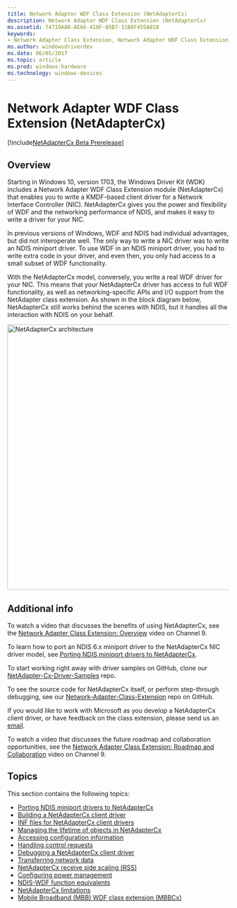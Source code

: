 ```yaml
---
title: Network Adapter WDF Class Extension (NetAdapterCx)
description: Network Adapter WDF Class Extension (NetAdapterCx)
ms.assetid: 74719A80-AE66-410F-85B7-31B6F455A818
keywords:
- Network Adapter Class Extension, Network Adapter WDF Class Extension, NetAdapterCx, NetCx
ms.author: windowsdriverdev
ms.date: 06/05/2017
ms.topic: article
ms.prod: windows-hardware
ms.technology: windows-devices
---
```


# Network Adapter WDF Class Extension (NetAdapterCx)

[!include[NetAdapterCx Beta Prerelease](../netcx-beta-prerelease.md)]

## Overview

Starting in Windows 10, version 1703, the Windows Driver Kit (WDK) includes a Network Adapter WDF Class Extension module (NetAdapterCx) that enables you to write a KMDF-based client driver for a Network Interface Controller (NIC). NetAdapterCx gives you the power and flexibility of WDF and the networking performance of NDIS, and makes it easy to write a driver for your NIC.

In previous versions of Windows, WDF and NDIS had individual advantages, but did not interoperate well. The only way to write a NIC driver was to write an NDIS miniport driver. To use WDF in an NDIS miniport driver, you had to write extra code in your driver, and even then, you only had access to a small subset of WDF functionality.

With the NetAdapterCx model, conversely, you write a real WDF driver for your NIC. This means that your NetAdapterCx driver has access to full WDF functionality, as well as networking-specific APIs and I/O support from the NetAdapter class extension. As shown in the block diagram below, NetAdapterCx still works behind the scenes with NDIS, but it handles all the interaction with NDIS on your behalf.

<img src="images/architecture.png" alt="NetAdapterCx architecture" title="NetAdapterCx architecture" width="600"/>

## Additional info

To watch a video that discusses the benefits of using NetAdapterCx, see the [Network Adapter Class Extension: Overview](https://aka.ms/netadapter/video1) video on Channel 9.

To learn how to port an NDIS 6.x miniport driver to the NetAdapterCx NIC driver model, see [Porting NDIS miniport drivers to NetAdapterCx](porting-ndis-miniport-drivers-to-netadaptercx.md).

To start working right away with driver samples on GitHub, clone our [NetAdapter-Cx-Driver-Samples](https://github.com/Microsoft/NetAdapter-Cx-Driver-Samples) repo.

To see the source code for NetAdapterCx itself, or perform step-through debugging, see our [Network-Adapter-Class-Extension](https://github.com/Microsoft/Network-Adapter-Class-Extension) repo on GitHub.

If you would like to work with Microsoft as you develop a NetAdapterCx client driver, or have feedback on the class extension, please send us an [email](mailto:netadapter@microsoft.com).

To watch a video that discusses the future roadmap and collaboration opportunities, see the [Network Adapter Class Extension: Roadmap and Collaboration](https://aka.ms/netadapter/video4) video on Channel 9.

## Topics

This section contains the following topics:

* [Porting NDIS miniport drivers to NetAdapterCx](porting-ndis-miniport-drivers-to-netadaptercx.md)
* [Building a NetAdapterCx client driver](building-a-netadaptercx-client-driver.md)
* [INF files for NetAdapterCx client drivers](inf-files-for-netadaptercx-client-drivers.md)
* [Managing the lifetime of objects in NetAdapterCx](managing-the-lifetime-of-objects-in-netadaptercx.md)
* [Accessing configuration information](accessing-configuration-information.md)
* [Handling control requests](handling-control-requests.md)
* [Debugging a NetAdapterCx client driver](debugging-a-netadaptercx-client-driver.md)
* [Transferring network data](transferring-network-data.md)
* [NetAdapterCx receive side scaling (RSS)](netadaptercx-receive-side-scaling-rss-.md)
* [Configuring power management](configuring-power-management.md)
* [NDIS-WDF function equivalents](ndis-wdf-function-equivalents.md)
* [NetAdapterCx limitations](netadaptercx-limitations.md)
* [Mobile Broadband (MBB) WDF class extension (MBBCx)](mobile-broadband-mbb-wdf-class-extension-mbbcx.md)